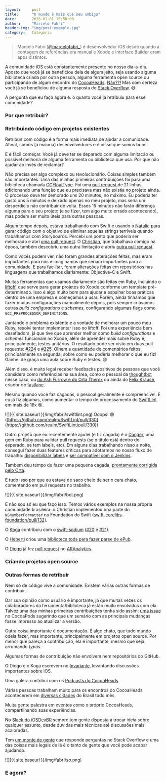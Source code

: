 ```yaml
---
layout:     post
title:      "O mundo é mais que seu umbigo"
date:       2016-01-01 15:58:00
author:     "Marcelo Fabri"
header-img: "img/post-exemplo.jpg"
category:   Categoria
---
```


> Marcelo Fabri ([@marcelofabri_](https://twitter.com/marcelofabri_)) é desenvolvedor iOS desde quando a contagem de referências era manual e Xcode e Interface Builder eram apps distintos.


A comunidade iOS está constantemente presente no nosso dia-a-dia. Aposto que você já se beneficiou dela de algum jeito, seja usando alguma biblioteca criada por outra pessoa, alguma ferramenta open source ou participando de algum encontro do [CocoaHeads](http://www.cocoaheads.com.br). [Não??!](https://www.youtube.com/watch?v=8gEkCkhtUQU) Mas com certeza você já se beneficiou de alguma resposta do [Stack Overflow](http://stackoverflow.com). 😅

A pergunta que eu faço agora é: o quanto você já retribuiu para esse comunidade?

### Por que retribuir?

### Retribuindo código em projetos existentes

Retribuir com código é a forma mais imediata de ajudar a comunidade. Afinal, somos (a maioria) desenvolvedores e é nisso que somos bons.

E é fácil começar. Você já deve ter se deparado com alguma limitação ou possível melhoria de alguma ferramenta ou biblioteca que usa. Por que não ajudar ao invés de reclamar?

Não precisa ser algo complexo ou revolucionário. Coisas simples também são importantes. Uma das minhas primeiras contribuições foi para uma biblioteca chamada [CGFloatType](https://github.com/kylef/CGFloatType). Foi uma [pull request](https://github.com/kylef/CGFloatType/pull/4) de 21 linhas, adicionando uma função que eu precisava mas não existia no projeto ainda. O processo deve ter demorado uns 20 minutos, no máximo. Eu poderia ter gasto uns 5 minutos e deixado apenas no meu projeto, mas seria um desperdício não contribuir de volta. Esses 15 minutos não farão diferença alguma para o seu projeto (e se fizer, tem algo muito errado acontecendo), mas podem ser muito úteis para outras pessoas.

Algum tempo depois, estava trabalhando com Swift e usando o [Natalie](https://github.com/krzyzanowskim/Natalie) para gerar código com o objetivo de eliminar aquelas strings terríveis quando trabalhamos com Storyboards. Percebi um ponto que poderia ser melhorado e abri [uma pull request](https://github.com/krzyzanowskim/Natalie/pull/24). O [Christian](https://twitter.com/chrisfsampaio), que trabalhava comigo na época, também descobriu uma outra limitação e abriu [outra pull request](https://github.com/krzyzanowskim/Natalie/pull/15).

Como vocês podem ver, não foram grandes alterações feitas, mas eram importantes para nós e imaginamos que seriam importantes para a comunidade. E para facilitar, foram alterações feitas em repositórios nas linguagens que trabalhamos diariamente: Objective-C e Swift.

Muitas ferramentas que usamos diariamente são feitas em Ruby, incluindo o [liftoff](https://github.com/thoughtbot/liftoff), que serve para gerar projetos do Xcode conforme um template pré-determinado. Isso é algo muito bom para ajudar a espalhar boas práticas dentro de uma empresa e começamos a usar. Porém, ainda tínhamos que fazer muitas configurações manualmente depois, pois  sempre criávamos outras *build configurations* e *schemes*, configurando algumas flags como `GCC_PREPROCESSOR_DEFINITIONS`.

Juntando o problema existente e a vontade de melhorar um pouco meu Ruby, resolvi tentar implementar isso no liftoff. Foi uma experiência bem desafiadora, já que tive que aprender melhor como *build configurations* e *schemes* funcionam no Xcode, além de aprender mais sobre Ruby e, principalmente, testes unitários. O resultado pode ser visto em duas pull requests: [#224](https://github.com/thoughtbot/liftoff/pull/224) e [#225](https://github.com/thoughtbot/liftoff/pull/225). Olhem a quantidade de comentários feitos, principalmente na segunda, sobre como eu poderia melhorar o que eu fiz! Ganhei de graça uma aula sobre Ruby e testes. 😄

Além disso, é muito legal receber feedbacks positivos de pessoas que você considera como referências na sua área, como o pessoal da [thoughtbot](https://thoughtbot.com) nesse caso, ou [do Ash Furrow e do Orta Therox](https://github.com/orta/cocoapods-keys/pull/125) ou ainda do [Felix Krause](https://github.com/fastlane/fastlane/pull/822), criador do [fastlane](https://github.com/fastlane/fastlane).

Mesmo quando você faz cagadas, o pessoal geralmente é compreensível. E eu já fiz algumas, como aumentar o tempo de processamento do [SwiftLint](https://github.com/realm/SwiftLint) em mais de 16x 😵.

![]({{ site.baseurl }}/img/fabri/swiftlint.png)
Ooops! 😅 ([https://github.com/realm/SwiftLint/pull/330](https://github.com/realm/SwiftLint/pull/330))

Outro projeto que eu recentemente ajudei (e fiz cagada) é o [Danger](https://github.com/danger/danger/), uma gem em Ruby para validar pull requests (se o título está dentro do esperado, se tem labels, etc). Em alguns dias trabalhando nisso a noite, consegui fazer duas features críticas para adotarmos no nosso fluxo de trabalho: [disponibilizar labels](https://github.com/danger/danger/pull/52) e [ser compatível com o Jenkins](https://github.com/danger/danger/pull/61).

Também deu tempo de fazer uma pequena cagada, [prontamente corrigida pelo Orta](https://github.com/danger/danger/pull/70).

E tudo isso por que eu estava de saco cheio de ser o cara chato, comentando em pull requests no trabalho.

![]({{ site.baseurl }}/img/fabri/bot.png)

E não sou só eu que faço isso. Temos vários exemplos na nossa própria comunidade brasileira: o Christian implementou boa parte do `NSNumberFormatter` no Foundation do Swift ([swift-corelibs-foundation/pull/132](https://github.com/apple/swift-corelibs-foundation/pull/132)). 

O [Koga](https://twitter.com/brunokoga) contribuiu com o [swift-sodium](https://github.com/jedisct1/swift-sodium) ([#20](https://github.com/jedisct1/swift-sodium/pull/20) e [#21](https://github.com/jedisct1/swift-sodium/pull/21)). 

O [Heberti](https://twitter.com/hebertialmeida) criou uma [biblioteca toda para fazer parse de ePub](https://github.com/FolioReader/FolioReaderKit). 

O [Diogo](https://twitter.com/diogot) já fez [pull request](https://github.com/orta/ARAnalytics/pull/202) no [ARAnalytics](https://github.com/orta/ARAnalytics). 

### Criando projetos open source


### Outras formas de retribuir

Nem só de código vive a comunidade. Existem várias outras formas de contribuir.

Dar sua opinião como usuário é importante, já que muitas vezes os colaboradores da ferramenta/biblioteca já estão muito envolvidos com ela. Talvez uma das minhas primeiras contribuições tenha sido assim: [uma issue](https://github.com/CocoaPods/CocoaPods/issues/853) no CocoaPods sugerindo que um sumário com as principais mudanças fosse impresso ao atualizar a versão.

Outra coisa importante é documentação. É algo chato, que todo mundo odeia fazer, mas importante, principalmente em projetos open source. Por menor que pareça a contribuição, ela é importante, mesmo que seja arrumando *typos*.

Algumas formas de contribuição não envolvem nem repositórios do GitHub.

O Diogo e o Koga escrevem no [Invariante](http://invariante.com), levantando discussões importantes sobre iOS.

Uma galera contribui com os [Podcasts do CocoaHeads](http://www.cocoaheads.com.br/podcasts/).

Várias pessoas trabalham muito para os encontros do CocoaHeads acontecerem em [diversas cidades](http://www.cocoaheads.com.br/cidades) do Brasil todo mês.

Muita gente palestra em eventos como o próprio CocoaHeads, compartilhando suas experiências.

No [Slack do iOSDevBR]() sempre tem gente disposta a trocar ideia sobre qualquer assunto, desde dúvidas mais técnicas até discussões mais acaloradas.

Tem [um monte de gente](http://stackoverflow.com/research/developer-survey-2015#community-answer) que responde perguntas no Stack Overflow e uma das coisas mais legais de lá é o tanto de gente que você pode acabar ajudando.

![]({{ site.baseurl }}/img/fabri/so.png)



### E agora?
